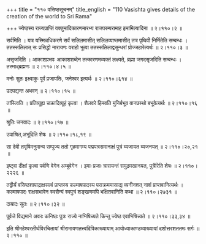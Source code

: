 +++
title = "११० वसिष्ठसूचनम्"
title_english = "110 Vasishta gives details of the creation of the world to Sri Rama"

+++
ज्येष्ठस्य राज्यप्राप्तिं वक्तुमादिकारणमारभ्य राजपरम्परामाह इमामित्यादिना  ॥  २।११०।२  ॥   

  

सर्वमिति । यत्र यस्मिन्नधिकरणे सर्वं सलिलमासीत् सलिलव्याप्तमासीत् तत्र पृथिवी निर्मितेति सम्बन्धः । ततस्सलिलात् सः प्रसिद्धो नारायणः वराहो भूत्वा ततस्सलिलाद्वसुन्धरां प्रोज्जहारेत्यर्थः  ॥  २।११०।३  ॥   

  

असृजदिति । आकाशप्रभवः आकाशशब्देन तत्कारणमव्यक्तं लक्ष्यते, ब्रह्मा जगदसृजदिति सम्बन्धः । तस्माद्ब्रह्मणः  ॥  २।११०।४।५  ॥   

  

मनोः सुतः इक्ष्वाकुः पूर्वं प्रजापतिः, जनेश्वर इत्यर्थः  ॥  २।११०।६१४  ॥   

  

उदपद्यन्त अभवन्  ॥  २।११०।१५  ॥   

  

तांस्त्विति । प्रतिव्यूह्य चक्रादिव्यूहं कृत्वा । शैलवरे हिमवति मुनिर्बभूव वानप्रस्थो बभूवेत्यर्थः  ॥  २।११०।१६  ॥   

  

श्रुतिः जनवादः  ॥  २।११०।१७  ॥   

  

उपाश्रित,अभूदिति शेषः  ॥  २।११०।१८,१९  ॥   

  

सा देवी तमृषिमनुमान्य सम्पूज्य ततो गृहमागम्य पद्मपत्रसमानाक्षं पुत्रं व्यजायत व्यजनयत्  ॥  २।११०।२०,२१  ॥   

  

इष्ट्वा दीक्षां कृत्वा पर्वणि वेगेन अम्बुवेगेन । इमाः प्रजाः त्रासयन्तं समुद्रमखानयत, पुत्रैरिति शेषः  ॥  २।११०।२२२६  ॥   

  

तद्वीर्यं वसिष्ठशापाद्राक्षसत्वं प्राप्तस्य कल्माषपादस्य पराक्रममासाद्य व्यनीनशत् नाशं प्राप्तवानित्यर्थः । कल्माषपादः राक्षसभावेन स्वसैन्यं स्वपुत्रं शङ्खणमपि भक्षितवानिति कथा  ॥  २।११०।२७३१  ॥   

  

दायादः सुतः  ॥  २।११०।३२  ॥   

  

पूर्वजे विद्यमाने अवरः कनिष्ठः पुत्रः राज्ये नाभिषिच्यते किन्तु ज्येष्ठ एवाभिषिच्यते  ॥  २।११०।३३,३४  ॥   

  

इति श्रीमहेश्वरतीर्थविरचितायां श्रीरामायणतत्त्वदिपिकाख्यायाम् आयोध्याकाण्डव्याख्यायां दशोत्तरशततमः सर्गः  ॥  २।११०  ॥   

  

  

